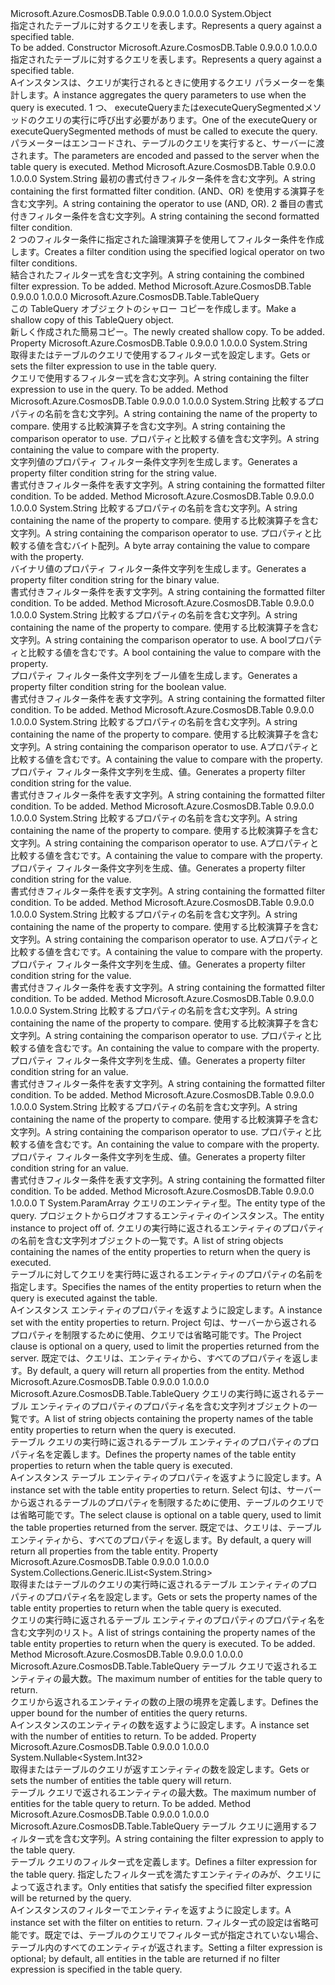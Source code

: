 <Type Name="TableQuery" FullName="Microsoft.Azure.CosmosDB.Table.TableQuery">
  <TypeSignature Language="C#" Value="public class TableQuery" />
  <TypeSignature Language="ILAsm" Value=".class public auto ansi beforefieldinit TableQuery extends System.Object" />
  <TypeSignature Language="DocId" Value="T:Microsoft.Azure.CosmosDB.Table.TableQuery" />
  <TypeSignature Language="VB.NET" Value="Public Class TableQuery" />
  <TypeSignature Language="F#" Value="type TableQuery = class" />
  <AssemblyInfo>
    <AssemblyName>Microsoft.Azure.CosmosDB.Table</AssemblyName>
    <AssemblyVersion>0.9.0.0</AssemblyVersion>
    <AssemblyVersion>1.0.0.0</AssemblyVersion>
  </AssemblyInfo>
  <Base>
    <BaseTypeName>System.Object</BaseTypeName>
  </Base>
  <Interfaces />
  <Docs>
    <summary>
            <span data-ttu-id="1a73e-101">指定されたテーブルに対するクエリを表します。</span><span class="sxs-lookup"><span data-stu-id="1a73e-101">Represents a query against a specified table.</span></span>
            </summary>
    <remarks>To be added.</remarks>
  </Docs>
  <Members>
    <Member MemberName=".ctor">
      <MemberSignature Language="C#" Value="public TableQuery ();" />
      <MemberSignature Language="ILAsm" Value=".method public hidebysig specialname rtspecialname instance void .ctor() cil managed" />
      <MemberSignature Language="DocId" Value="M:Microsoft.Azure.CosmosDB.Table.TableQuery.#ctor" />
      <MemberSignature Language="VB.NET" Value="Public Sub New ()" />
      <MemberType>Constructor</MemberType>
      <AssemblyInfo>
        <AssemblyName>Microsoft.Azure.CosmosDB.Table</AssemblyName>
        <AssemblyVersion>0.9.0.0</AssemblyVersion>
        <AssemblyVersion>1.0.0.0</AssemblyVersion>
      </AssemblyInfo>
      <Parameters />
      <Docs>
        <summary>
            <span data-ttu-id="1a73e-102">指定されたテーブルに対するクエリを表します。</span><span class="sxs-lookup"><span data-stu-id="1a73e-102">Represents a query against a specified table.</span></span>
            </summary>
        <remarks><span data-ttu-id="1a73e-103">A<see cref="T:Microsoft.Azure.CosmosDB.Table.TableQuery" />インスタンスは、クエリが実行されるときに使用するクエリ パラメーターを集計します。</span><span class="sxs-lookup"><span data-stu-id="1a73e-103">A <see cref="T:Microsoft.Azure.CosmosDB.Table.TableQuery" /> instance aggregates the query parameters to use when the query is executed.</span></span> <span data-ttu-id="1a73e-104">1 つ、 <c>executeQuery</c>または<c>executeQuerySegmented</c>メソッドの<see cref="T:Microsoft.Azure.CosmosDB.Table.CloudTableClient" />クエリの実行に呼び出す必要があります。</span><span class="sxs-lookup"><span data-stu-id="1a73e-104">One of the <c>executeQuery</c> or <c>executeQuerySegmented</c> methods of <see cref="T:Microsoft.Azure.CosmosDB.Table.CloudTableClient" /> must be called to execute the query.</span></span> <span data-ttu-id="1a73e-105">パラメーターはエンコードされ、テーブルのクエリを実行すると、サーバーに渡されます。</span><span class="sxs-lookup"><span data-stu-id="1a73e-105">The parameters are encoded and passed to the server when the table query is executed.</span></span></remarks>
      </Docs>
    </Member>
    <Member MemberName="CombineFilters">
      <MemberSignature Language="C#" Value="public static string CombineFilters (string filterA, string operatorString, string filterB);" />
      <MemberSignature Language="ILAsm" Value=".method public static hidebysig string CombineFilters(string filterA, string operatorString, string filterB) cil managed" />
      <MemberSignature Language="DocId" Value="M:Microsoft.Azure.CosmosDB.Table.TableQuery.CombineFilters(System.String,System.String,System.String)" />
      <MemberSignature Language="VB.NET" Value="Public Shared Function CombineFilters (filterA As String, operatorString As String, filterB As String) As String" />
      <MemberSignature Language="F#" Value="static member CombineFilters : string * string * string -&gt; string" Usage="Microsoft.Azure.CosmosDB.Table.TableQuery.CombineFilters (filterA, operatorString, filterB)" />
      <MemberType>Method</MemberType>
      <AssemblyInfo>
        <AssemblyName>Microsoft.Azure.CosmosDB.Table</AssemblyName>
        <AssemblyVersion>0.9.0.0</AssemblyVersion>
        <AssemblyVersion>1.0.0.0</AssemblyVersion>
      </AssemblyInfo>
      <ReturnValue>
        <ReturnType>System.String</ReturnType>
      </ReturnValue>
      <Parameters>
        <Parameter Name="filterA" Type="System.String" />
        <Parameter Name="operatorString" Type="System.String" />
        <Parameter Name="filterB" Type="System.String" />
      </Parameters>
      <Docs>
        <param name="filterA"><span data-ttu-id="1a73e-106">最初の書式付きフィルター条件を含む文字列。</span><span class="sxs-lookup"><span data-stu-id="1a73e-106">A string containing the first formatted filter condition.</span></span></param>
        <param name="operatorString"><span data-ttu-id="1a73e-107">(AND、OR) を使用する演算子を含む文字列。</span><span class="sxs-lookup"><span data-stu-id="1a73e-107">A string containing the operator to use (AND, OR).</span></span></param>
        <param name="filterB"><span data-ttu-id="1a73e-108">2 番目の書式付きフィルター条件を含む文字列。</span><span class="sxs-lookup"><span data-stu-id="1a73e-108">A string containing the second formatted filter condition.</span></span></param>
        <summary>
            <span data-ttu-id="1a73e-109">2 つのフィルター条件に指定された論理演算子を使用してフィルター条件を作成します。</span><span class="sxs-lookup"><span data-stu-id="1a73e-109">Creates a filter condition using the specified logical operator on two filter conditions.</span></span>
            </summary>
        <returns><span data-ttu-id="1a73e-110">結合されたフィルター式を含む文字列。</span><span class="sxs-lookup"><span data-stu-id="1a73e-110">A string containing the combined filter expression.</span></span></returns>
        <remarks>To be added.</remarks>
      </Docs>
    </Member>
    <Member MemberName="Copy">
      <MemberSignature Language="C#" Value="public Microsoft.Azure.CosmosDB.Table.TableQuery Copy ();" />
      <MemberSignature Language="ILAsm" Value=".method public hidebysig instance class Microsoft.Azure.CosmosDB.Table.TableQuery Copy() cil managed" />
      <MemberSignature Language="DocId" Value="M:Microsoft.Azure.CosmosDB.Table.TableQuery.Copy" />
      <MemberSignature Language="VB.NET" Value="Public Function Copy () As TableQuery" />
      <MemberSignature Language="F#" Value="member this.Copy : unit -&gt; Microsoft.Azure.CosmosDB.Table.TableQuery" Usage="tableQuery.Copy " />
      <MemberType>Method</MemberType>
      <AssemblyInfo>
        <AssemblyName>Microsoft.Azure.CosmosDB.Table</AssemblyName>
        <AssemblyVersion>0.9.0.0</AssemblyVersion>
        <AssemblyVersion>1.0.0.0</AssemblyVersion>
      </AssemblyInfo>
      <ReturnValue>
        <ReturnType>Microsoft.Azure.CosmosDB.Table.TableQuery</ReturnType>
      </ReturnValue>
      <Parameters />
      <Docs>
        <summary>
            <span data-ttu-id="1a73e-111">この TableQuery オブジェクトのシャロー コピーを作成します。</span><span class="sxs-lookup"><span data-stu-id="1a73e-111">Make a shallow copy of this TableQuery object.</span></span>
            </summary>
        <returns><span data-ttu-id="1a73e-112">新しく作成された簡易コピー。</span><span class="sxs-lookup"><span data-stu-id="1a73e-112">The newly created shallow copy.</span></span></returns>
        <remarks>To be added.</remarks>
      </Docs>
    </Member>
    <Member MemberName="FilterString">
      <MemberSignature Language="C#" Value="public string FilterString { get; set; }" />
      <MemberSignature Language="ILAsm" Value=".property instance string FilterString" />
      <MemberSignature Language="DocId" Value="P:Microsoft.Azure.CosmosDB.Table.TableQuery.FilterString" />
      <MemberSignature Language="VB.NET" Value="Public Property FilterString As String" />
      <MemberSignature Language="F#" Value="member this.FilterString : string with get, set" Usage="Microsoft.Azure.CosmosDB.Table.TableQuery.FilterString" />
      <MemberType>Property</MemberType>
      <AssemblyInfo>
        <AssemblyName>Microsoft.Azure.CosmosDB.Table</AssemblyName>
        <AssemblyVersion>0.9.0.0</AssemblyVersion>
        <AssemblyVersion>1.0.0.0</AssemblyVersion>
      </AssemblyInfo>
      <ReturnValue>
        <ReturnType>System.String</ReturnType>
      </ReturnValue>
      <Docs>
        <summary>
            <span data-ttu-id="1a73e-113">取得またはテーブルのクエリで使用するフィルター式を設定します。</span><span class="sxs-lookup"><span data-stu-id="1a73e-113">Gets or sets the filter expression to use in the table query.</span></span>
            </summary>
        <value><span data-ttu-id="1a73e-114">クエリで使用するフィルター式を含む文字列。</span><span class="sxs-lookup"><span data-stu-id="1a73e-114">A string containing the filter expression to use in the query.</span></span></value>
        <remarks>To be added.</remarks>
      </Docs>
    </Member>
    <Member MemberName="GenerateFilterCondition">
      <MemberSignature Language="C#" Value="public static string GenerateFilterCondition (string propertyName, string operation, string givenValue);" />
      <MemberSignature Language="ILAsm" Value=".method public static hidebysig string GenerateFilterCondition(string propertyName, string operation, string givenValue) cil managed" />
      <MemberSignature Language="DocId" Value="M:Microsoft.Azure.CosmosDB.Table.TableQuery.GenerateFilterCondition(System.String,System.String,System.String)" />
      <MemberSignature Language="VB.NET" Value="Public Shared Function GenerateFilterCondition (propertyName As String, operation As String, givenValue As String) As String" />
      <MemberSignature Language="F#" Value="static member GenerateFilterCondition : string * string * string -&gt; string" Usage="Microsoft.Azure.CosmosDB.Table.TableQuery.GenerateFilterCondition (propertyName, operation, givenValue)" />
      <MemberType>Method</MemberType>
      <AssemblyInfo>
        <AssemblyName>Microsoft.Azure.CosmosDB.Table</AssemblyName>
        <AssemblyVersion>0.9.0.0</AssemblyVersion>
        <AssemblyVersion>1.0.0.0</AssemblyVersion>
      </AssemblyInfo>
      <ReturnValue>
        <ReturnType>System.String</ReturnType>
      </ReturnValue>
      <Parameters>
        <Parameter Name="propertyName" Type="System.String" />
        <Parameter Name="operation" Type="System.String" />
        <Parameter Name="givenValue" Type="System.String" />
      </Parameters>
      <Docs>
        <param name="propertyName"><span data-ttu-id="1a73e-115">比較するプロパティの名前を含む文字列。</span><span class="sxs-lookup"><span data-stu-id="1a73e-115">A string containing the name of the property to compare.</span></span></param>
        <param name="operation"><span data-ttu-id="1a73e-116">使用する比較演算子を含む文字列。</span><span class="sxs-lookup"><span data-stu-id="1a73e-116">A string containing the comparison operator to use.</span></span></param>
        <param name="givenValue"><span data-ttu-id="1a73e-117">プロパティと比較する値を含む文字列。</span><span class="sxs-lookup"><span data-stu-id="1a73e-117">A string containing the value to compare with the property.</span></span></param>
        <summary>
            <span data-ttu-id="1a73e-118">文字列値のプロパティ フィルター条件文字列を生成します。</span><span class="sxs-lookup"><span data-stu-id="1a73e-118">Generates a property filter condition string for the string value.</span></span>
            </summary>
        <returns><span data-ttu-id="1a73e-119">書式付きフィルター条件を表す文字列。</span><span class="sxs-lookup"><span data-stu-id="1a73e-119">A string containing the formatted filter condition.</span></span></returns>
        <remarks>To be added.</remarks>
      </Docs>
    </Member>
    <Member MemberName="GenerateFilterConditionForBinary">
      <MemberSignature Language="C#" Value="public static string GenerateFilterConditionForBinary (string propertyName, string operation, byte[] givenValue);" />
      <MemberSignature Language="ILAsm" Value=".method public static hidebysig string GenerateFilterConditionForBinary(string propertyName, string operation, unsigned int8[] givenValue) cil managed" />
      <MemberSignature Language="DocId" Value="M:Microsoft.Azure.CosmosDB.Table.TableQuery.GenerateFilterConditionForBinary(System.String,System.String,System.Byte[])" />
      <MemberSignature Language="VB.NET" Value="Public Shared Function GenerateFilterConditionForBinary (propertyName As String, operation As String, givenValue As Byte()) As String" />
      <MemberSignature Language="F#" Value="static member GenerateFilterConditionForBinary : string * string * byte[] -&gt; string" Usage="Microsoft.Azure.CosmosDB.Table.TableQuery.GenerateFilterConditionForBinary (propertyName, operation, givenValue)" />
      <MemberType>Method</MemberType>
      <AssemblyInfo>
        <AssemblyName>Microsoft.Azure.CosmosDB.Table</AssemblyName>
        <AssemblyVersion>0.9.0.0</AssemblyVersion>
        <AssemblyVersion>1.0.0.0</AssemblyVersion>
      </AssemblyInfo>
      <ReturnValue>
        <ReturnType>System.String</ReturnType>
      </ReturnValue>
      <Parameters>
        <Parameter Name="propertyName" Type="System.String" />
        <Parameter Name="operation" Type="System.String" />
        <Parameter Name="givenValue" Type="System.Byte[]" />
      </Parameters>
      <Docs>
        <param name="propertyName"><span data-ttu-id="1a73e-120">比較するプロパティの名前を含む文字列。</span><span class="sxs-lookup"><span data-stu-id="1a73e-120">A string containing the name of the property to compare.</span></span></param>
        <param name="operation"><span data-ttu-id="1a73e-121">使用する比較演算子を含む文字列。</span><span class="sxs-lookup"><span data-stu-id="1a73e-121">A string containing the comparison operator to use.</span></span></param>
        <param name="givenValue"><span data-ttu-id="1a73e-122">プロパティと比較する値を含むバイト配列。</span><span class="sxs-lookup"><span data-stu-id="1a73e-122">A byte array containing the value to compare with the property.</span></span></param>
        <summary>
            <span data-ttu-id="1a73e-123">バイナリ値のプロパティ フィルター条件文字列を生成します。</span><span class="sxs-lookup"><span data-stu-id="1a73e-123">Generates a property filter condition string for the binary value.</span></span>
            </summary>
        <returns><span data-ttu-id="1a73e-124">書式付きフィルター条件を表す文字列。</span><span class="sxs-lookup"><span data-stu-id="1a73e-124">A string containing the formatted filter condition.</span></span></returns>
        <remarks>To be added.</remarks>
      </Docs>
    </Member>
    <Member MemberName="GenerateFilterConditionForBool">
      <MemberSignature Language="C#" Value="public static string GenerateFilterConditionForBool (string propertyName, string operation, bool givenValue);" />
      <MemberSignature Language="ILAsm" Value=".method public static hidebysig string GenerateFilterConditionForBool(string propertyName, string operation, bool givenValue) cil managed" />
      <MemberSignature Language="DocId" Value="M:Microsoft.Azure.CosmosDB.Table.TableQuery.GenerateFilterConditionForBool(System.String,System.String,System.Boolean)" />
      <MemberSignature Language="VB.NET" Value="Public Shared Function GenerateFilterConditionForBool (propertyName As String, operation As String, givenValue As Boolean) As String" />
      <MemberSignature Language="F#" Value="static member GenerateFilterConditionForBool : string * string * bool -&gt; string" Usage="Microsoft.Azure.CosmosDB.Table.TableQuery.GenerateFilterConditionForBool (propertyName, operation, givenValue)" />
      <MemberType>Method</MemberType>
      <AssemblyInfo>
        <AssemblyName>Microsoft.Azure.CosmosDB.Table</AssemblyName>
        <AssemblyVersion>0.9.0.0</AssemblyVersion>
        <AssemblyVersion>1.0.0.0</AssemblyVersion>
      </AssemblyInfo>
      <ReturnValue>
        <ReturnType>System.String</ReturnType>
      </ReturnValue>
      <Parameters>
        <Parameter Name="propertyName" Type="System.String" />
        <Parameter Name="operation" Type="System.String" />
        <Parameter Name="givenValue" Type="System.Boolean" />
      </Parameters>
      <Docs>
        <param name="propertyName"><span data-ttu-id="1a73e-125">比較するプロパティの名前を含む文字列。</span><span class="sxs-lookup"><span data-stu-id="1a73e-125">A string containing the name of the property to compare.</span></span></param>
        <param name="operation"><span data-ttu-id="1a73e-126">使用する比較演算子を含む文字列。</span><span class="sxs-lookup"><span data-stu-id="1a73e-126">A string containing the comparison operator to use.</span></span></param>
        <param name="givenValue"><span data-ttu-id="1a73e-127">A <c>bool</c>プロパティと比較する値を含むです。</span><span class="sxs-lookup"><span data-stu-id="1a73e-127">A <c>bool</c> containing the value to compare with the property.</span></span></param>
        <summary>
            <span data-ttu-id="1a73e-128">プロパティ フィルター条件文字列をブール値を生成します。</span><span class="sxs-lookup"><span data-stu-id="1a73e-128">Generates a property filter condition string for the boolean value.</span></span>
            </summary>
        <returns><span data-ttu-id="1a73e-129">書式付きフィルター条件を表す文字列。</span><span class="sxs-lookup"><span data-stu-id="1a73e-129">A string containing the formatted filter condition.</span></span></returns>
        <remarks>To be added.</remarks>
      </Docs>
    </Member>
    <Member MemberName="GenerateFilterConditionForDate">
      <MemberSignature Language="C#" Value="public static string GenerateFilterConditionForDate (string propertyName, string operation, DateTimeOffset givenValue);" />
      <MemberSignature Language="ILAsm" Value=".method public static hidebysig string GenerateFilterConditionForDate(string propertyName, string operation, valuetype System.DateTimeOffset givenValue) cil managed" />
      <MemberSignature Language="DocId" Value="M:Microsoft.Azure.CosmosDB.Table.TableQuery.GenerateFilterConditionForDate(System.String,System.String,System.DateTimeOffset)" />
      <MemberSignature Language="VB.NET" Value="Public Shared Function GenerateFilterConditionForDate (propertyName As String, operation As String, givenValue As DateTimeOffset) As String" />
      <MemberSignature Language="F#" Value="static member GenerateFilterConditionForDate : string * string * DateTimeOffset -&gt; string" Usage="Microsoft.Azure.CosmosDB.Table.TableQuery.GenerateFilterConditionForDate (propertyName, operation, givenValue)" />
      <MemberType>Method</MemberType>
      <AssemblyInfo>
        <AssemblyName>Microsoft.Azure.CosmosDB.Table</AssemblyName>
        <AssemblyVersion>0.9.0.0</AssemblyVersion>
        <AssemblyVersion>1.0.0.0</AssemblyVersion>
      </AssemblyInfo>
      <ReturnValue>
        <ReturnType>System.String</ReturnType>
      </ReturnValue>
      <Parameters>
        <Parameter Name="propertyName" Type="System.String" />
        <Parameter Name="operation" Type="System.String" />
        <Parameter Name="givenValue" Type="System.DateTimeOffset" />
      </Parameters>
      <Docs>
        <param name="propertyName"><span data-ttu-id="1a73e-130">比較するプロパティの名前を含む文字列。</span><span class="sxs-lookup"><span data-stu-id="1a73e-130">A string containing the name of the property to compare.</span></span></param>
        <param name="operation"><span data-ttu-id="1a73e-131">使用する比較演算子を含む文字列。</span><span class="sxs-lookup"><span data-stu-id="1a73e-131">A string containing the comparison operator to use.</span></span></param>
        <param name="givenValue"><span data-ttu-id="1a73e-132">A<see cref="T:System.DateTimeOffset" />プロパティと比較する値を含むです。</span><span class="sxs-lookup"><span data-stu-id="1a73e-132">A <see cref="T:System.DateTimeOffset" /> containing the value to compare with the property.</span></span></param>
        <summary>
            <span data-ttu-id="1a73e-133">プロパティ フィルター条件文字列を生成、<see cref="T:System.DateTimeOffset" />値。</span><span class="sxs-lookup"><span data-stu-id="1a73e-133">Generates a property filter condition string for the <see cref="T:System.DateTimeOffset" /> value.</span></span>
            </summary>
        <returns><span data-ttu-id="1a73e-134">書式付きフィルター条件を表す文字列。</span><span class="sxs-lookup"><span data-stu-id="1a73e-134">A string containing the formatted filter condition.</span></span></returns>
        <remarks>To be added.</remarks>
      </Docs>
    </Member>
    <Member MemberName="GenerateFilterConditionForDouble">
      <MemberSignature Language="C#" Value="public static string GenerateFilterConditionForDouble (string propertyName, string operation, double givenValue);" />
      <MemberSignature Language="ILAsm" Value=".method public static hidebysig string GenerateFilterConditionForDouble(string propertyName, string operation, float64 givenValue) cil managed" />
      <MemberSignature Language="DocId" Value="M:Microsoft.Azure.CosmosDB.Table.TableQuery.GenerateFilterConditionForDouble(System.String,System.String,System.Double)" />
      <MemberSignature Language="VB.NET" Value="Public Shared Function GenerateFilterConditionForDouble (propertyName As String, operation As String, givenValue As Double) As String" />
      <MemberSignature Language="F#" Value="static member GenerateFilterConditionForDouble : string * string * double -&gt; string" Usage="Microsoft.Azure.CosmosDB.Table.TableQuery.GenerateFilterConditionForDouble (propertyName, operation, givenValue)" />
      <MemberType>Method</MemberType>
      <AssemblyInfo>
        <AssemblyName>Microsoft.Azure.CosmosDB.Table</AssemblyName>
        <AssemblyVersion>0.9.0.0</AssemblyVersion>
        <AssemblyVersion>1.0.0.0</AssemblyVersion>
      </AssemblyInfo>
      <ReturnValue>
        <ReturnType>System.String</ReturnType>
      </ReturnValue>
      <Parameters>
        <Parameter Name="propertyName" Type="System.String" />
        <Parameter Name="operation" Type="System.String" />
        <Parameter Name="givenValue" Type="System.Double" />
      </Parameters>
      <Docs>
        <param name="propertyName"><span data-ttu-id="1a73e-135">比較するプロパティの名前を含む文字列。</span><span class="sxs-lookup"><span data-stu-id="1a73e-135">A string containing the name of the property to compare.</span></span></param>
        <param name="operation"><span data-ttu-id="1a73e-136">使用する比較演算子を含む文字列。</span><span class="sxs-lookup"><span data-stu-id="1a73e-136">A string containing the comparison operator to use.</span></span></param>
        <param name="givenValue"><span data-ttu-id="1a73e-137">A<see cref="T:System.Double" />プロパティと比較する値を含むです。</span><span class="sxs-lookup"><span data-stu-id="1a73e-137">A <see cref="T:System.Double" /> containing the value to compare with the property.</span></span></param>
        <summary>
            <span data-ttu-id="1a73e-138">プロパティ フィルター条件文字列を生成、<see cref="T:System.Double" />値。</span><span class="sxs-lookup"><span data-stu-id="1a73e-138">Generates a property filter condition string for the <see cref="T:System.Double" /> value.</span></span>
            </summary>
        <returns><span data-ttu-id="1a73e-139">書式付きフィルター条件を表す文字列。</span><span class="sxs-lookup"><span data-stu-id="1a73e-139">A string containing the formatted filter condition.</span></span></returns>
        <remarks>To be added.</remarks>
      </Docs>
    </Member>
    <Member MemberName="GenerateFilterConditionForGuid">
      <MemberSignature Language="C#" Value="public static string GenerateFilterConditionForGuid (string propertyName, string operation, Guid givenValue);" />
      <MemberSignature Language="ILAsm" Value=".method public static hidebysig string GenerateFilterConditionForGuid(string propertyName, string operation, valuetype System.Guid givenValue) cil managed" />
      <MemberSignature Language="DocId" Value="M:Microsoft.Azure.CosmosDB.Table.TableQuery.GenerateFilterConditionForGuid(System.String,System.String,System.Guid)" />
      <MemberSignature Language="VB.NET" Value="Public Shared Function GenerateFilterConditionForGuid (propertyName As String, operation As String, givenValue As Guid) As String" />
      <MemberSignature Language="F#" Value="static member GenerateFilterConditionForGuid : string * string * Guid -&gt; string" Usage="Microsoft.Azure.CosmosDB.Table.TableQuery.GenerateFilterConditionForGuid (propertyName, operation, givenValue)" />
      <MemberType>Method</MemberType>
      <AssemblyInfo>
        <AssemblyName>Microsoft.Azure.CosmosDB.Table</AssemblyName>
        <AssemblyVersion>0.9.0.0</AssemblyVersion>
        <AssemblyVersion>1.0.0.0</AssemblyVersion>
      </AssemblyInfo>
      <ReturnValue>
        <ReturnType>System.String</ReturnType>
      </ReturnValue>
      <Parameters>
        <Parameter Name="propertyName" Type="System.String" />
        <Parameter Name="operation" Type="System.String" />
        <Parameter Name="givenValue" Type="System.Guid" />
      </Parameters>
      <Docs>
        <param name="propertyName"><span data-ttu-id="1a73e-140">比較するプロパティの名前を含む文字列。</span><span class="sxs-lookup"><span data-stu-id="1a73e-140">A string containing the name of the property to compare.</span></span></param>
        <param name="operation"><span data-ttu-id="1a73e-141">使用する比較演算子を含む文字列。</span><span class="sxs-lookup"><span data-stu-id="1a73e-141">A string containing the comparison operator to use.</span></span></param>
        <param name="givenValue"><span data-ttu-id="1a73e-142">A<see cref="T:System.Guid" />プロパティと比較する値を含むです。</span><span class="sxs-lookup"><span data-stu-id="1a73e-142">A <see cref="T:System.Guid" /> containing the value to compare with the property.</span></span></param>
        <summary>
            <span data-ttu-id="1a73e-143">プロパティ フィルター条件文字列を生成、<see cref="T:System.Guid" />値。</span><span class="sxs-lookup"><span data-stu-id="1a73e-143">Generates a property filter condition string for the <see cref="T:System.Guid" /> value.</span></span>
            </summary>
        <returns><span data-ttu-id="1a73e-144">書式付きフィルター条件を表す文字列。</span><span class="sxs-lookup"><span data-stu-id="1a73e-144">A string containing the formatted filter condition.</span></span></returns>
        <remarks>To be added.</remarks>
      </Docs>
    </Member>
    <Member MemberName="GenerateFilterConditionForInt">
      <MemberSignature Language="C#" Value="public static string GenerateFilterConditionForInt (string propertyName, string operation, int givenValue);" />
      <MemberSignature Language="ILAsm" Value=".method public static hidebysig string GenerateFilterConditionForInt(string propertyName, string operation, int32 givenValue) cil managed" />
      <MemberSignature Language="DocId" Value="M:Microsoft.Azure.CosmosDB.Table.TableQuery.GenerateFilterConditionForInt(System.String,System.String,System.Int32)" />
      <MemberSignature Language="VB.NET" Value="Public Shared Function GenerateFilterConditionForInt (propertyName As String, operation As String, givenValue As Integer) As String" />
      <MemberSignature Language="F#" Value="static member GenerateFilterConditionForInt : string * string * int -&gt; string" Usage="Microsoft.Azure.CosmosDB.Table.TableQuery.GenerateFilterConditionForInt (propertyName, operation, givenValue)" />
      <MemberType>Method</MemberType>
      <AssemblyInfo>
        <AssemblyName>Microsoft.Azure.CosmosDB.Table</AssemblyName>
        <AssemblyVersion>0.9.0.0</AssemblyVersion>
        <AssemblyVersion>1.0.0.0</AssemblyVersion>
      </AssemblyInfo>
      <ReturnValue>
        <ReturnType>System.String</ReturnType>
      </ReturnValue>
      <Parameters>
        <Parameter Name="propertyName" Type="System.String" />
        <Parameter Name="operation" Type="System.String" />
        <Parameter Name="givenValue" Type="System.Int32" />
      </Parameters>
      <Docs>
        <param name="propertyName"><span data-ttu-id="1a73e-145">比較するプロパティの名前を含む文字列。</span><span class="sxs-lookup"><span data-stu-id="1a73e-145">A string containing the name of the property to compare.</span></span></param>
        <param name="operation"><span data-ttu-id="1a73e-146">使用する比較演算子を含む文字列。</span><span class="sxs-lookup"><span data-stu-id="1a73e-146">A string containing the comparison operator to use.</span></span></param>
        <param name="givenValue"><span data-ttu-id="1a73e-147"><see cref="T:System.Int32" />プロパティと比較する値を含むです。</span><span class="sxs-lookup"><span data-stu-id="1a73e-147">An <see cref="T:System.Int32" /> containing the value to compare with the property.</span></span></param>
        <summary>
            <span data-ttu-id="1a73e-148">プロパティ フィルター条件文字列を生成、<see cref="T:System.Int32" />値。</span><span class="sxs-lookup"><span data-stu-id="1a73e-148">Generates a property filter condition string for an <see cref="T:System.Int32" /> value.</span></span>
            </summary>
        <returns><span data-ttu-id="1a73e-149">書式付きフィルター条件を表す文字列。</span><span class="sxs-lookup"><span data-stu-id="1a73e-149">A string containing the formatted filter condition.</span></span></returns>
        <remarks>To be added.</remarks>
      </Docs>
    </Member>
    <Member MemberName="GenerateFilterConditionForLong">
      <MemberSignature Language="C#" Value="public static string GenerateFilterConditionForLong (string propertyName, string operation, long givenValue);" />
      <MemberSignature Language="ILAsm" Value=".method public static hidebysig string GenerateFilterConditionForLong(string propertyName, string operation, int64 givenValue) cil managed" />
      <MemberSignature Language="DocId" Value="M:Microsoft.Azure.CosmosDB.Table.TableQuery.GenerateFilterConditionForLong(System.String,System.String,System.Int64)" />
      <MemberSignature Language="VB.NET" Value="Public Shared Function GenerateFilterConditionForLong (propertyName As String, operation As String, givenValue As Long) As String" />
      <MemberSignature Language="F#" Value="static member GenerateFilterConditionForLong : string * string * int64 -&gt; string" Usage="Microsoft.Azure.CosmosDB.Table.TableQuery.GenerateFilterConditionForLong (propertyName, operation, givenValue)" />
      <MemberType>Method</MemberType>
      <AssemblyInfo>
        <AssemblyName>Microsoft.Azure.CosmosDB.Table</AssemblyName>
        <AssemblyVersion>0.9.0.0</AssemblyVersion>
        <AssemblyVersion>1.0.0.0</AssemblyVersion>
      </AssemblyInfo>
      <ReturnValue>
        <ReturnType>System.String</ReturnType>
      </ReturnValue>
      <Parameters>
        <Parameter Name="propertyName" Type="System.String" />
        <Parameter Name="operation" Type="System.String" />
        <Parameter Name="givenValue" Type="System.Int64" />
      </Parameters>
      <Docs>
        <param name="propertyName"><span data-ttu-id="1a73e-150">比較するプロパティの名前を含む文字列。</span><span class="sxs-lookup"><span data-stu-id="1a73e-150">A string containing the name of the property to compare.</span></span></param>
        <param name="operation"><span data-ttu-id="1a73e-151">使用する比較演算子を含む文字列。</span><span class="sxs-lookup"><span data-stu-id="1a73e-151">A string containing the comparison operator to use.</span></span></param>
        <param name="givenValue"><span data-ttu-id="1a73e-152"><see cref="T:System.Int64" />プロパティと比較する値を含むです。</span><span class="sxs-lookup"><span data-stu-id="1a73e-152">An <see cref="T:System.Int64" /> containing the value to compare with the property.</span></span></param>
        <summary>
            <span data-ttu-id="1a73e-153">プロパティ フィルター条件文字列を生成、<see cref="T:System.Int64" />値。</span><span class="sxs-lookup"><span data-stu-id="1a73e-153">Generates a property filter condition string for an <see cref="T:System.Int64" /> value.</span></span>
            </summary>
        <returns><span data-ttu-id="1a73e-154">書式付きフィルター条件を表す文字列。</span><span class="sxs-lookup"><span data-stu-id="1a73e-154">A string containing the formatted filter condition.</span></span></returns>
        <remarks>To be added.</remarks>
      </Docs>
    </Member>
    <Member MemberName="Project&lt;T&gt;">
      <MemberSignature Language="C#" Value="public static T Project&lt;T&gt; (T entity, params string[] columns);" />
      <MemberSignature Language="ILAsm" Value=".method public static hidebysig !!T Project&lt;T&gt;(!!T entity, string[] columns) cil managed" />
      <MemberSignature Language="DocId" Value="M:Microsoft.Azure.CosmosDB.Table.TableQuery.Project``1(``0,System.String[])" />
      <MemberSignature Language="VB.NET" Value="Public Shared Function Project(Of T) (entity As T, ParamArray columns As String()) As T" />
      <MemberSignature Language="F#" Value="static member Project : 'T * string[] -&gt; 'T" Usage="Microsoft.Azure.CosmosDB.Table.TableQuery.Project (entity, columns)" />
      <MemberType>Method</MemberType>
      <AssemblyInfo>
        <AssemblyName>Microsoft.Azure.CosmosDB.Table</AssemblyName>
        <AssemblyVersion>0.9.0.0</AssemblyVersion>
        <AssemblyVersion>1.0.0.0</AssemblyVersion>
      </AssemblyInfo>
      <ReturnValue>
        <ReturnType>T</ReturnType>
      </ReturnValue>
      <TypeParameters>
        <TypeParameter Name="T" />
      </TypeParameters>
      <Parameters>
        <Parameter Name="entity" Type="T" />
        <Parameter Name="columns" Type="System.String[]">
          <Attributes>
            <Attribute>
              <AttributeName>System.ParamArray</AttributeName>
            </Attribute>
          </Attributes>
        </Parameter>
      </Parameters>
      <Docs>
        <typeparam name="T"><span data-ttu-id="1a73e-155">クエリのエンティティ型。</span><span class="sxs-lookup"><span data-stu-id="1a73e-155">The entity type of the query.</span></span></typeparam>
        <param name="entity"><span data-ttu-id="1a73e-156">プロジェクトからログオフするエンティティのインスタンス。</span><span class="sxs-lookup"><span data-stu-id="1a73e-156">The entity instance to project off of.</span></span></param>
        <param name="columns"><span data-ttu-id="1a73e-157">クエリの実行時に返されるエンティティのプロパティの名前を含む文字列オブジェクトの一覧です。</span><span class="sxs-lookup"><span data-stu-id="1a73e-157">A list of string objects containing the names of the entity properties to return when the query is executed.</span></span></param>
        <summary>
            <span data-ttu-id="1a73e-158">テーブルに対してクエリを実行時に返されるエンティティのプロパティの名前を指定します。</span><span class="sxs-lookup"><span data-stu-id="1a73e-158">Specifies the names of the entity properties to return when the query is executed against the table.</span></span> 
            </summary>
        <returns><span data-ttu-id="1a73e-159">A<see cref="T:Microsoft.Azure.CosmosDB.Table.TableQuery" />インスタンス エンティティのプロパティを返すように設定します。</span><span class="sxs-lookup"><span data-stu-id="1a73e-159">A <see cref="T:Microsoft.Azure.CosmosDB.Table.TableQuery" /> instance set with the entity properties to return.</span></span></returns>
        <remarks><span data-ttu-id="1a73e-160">Project 句は、サーバーから返されるプロパティを制限するために使用、クエリでは省略可能です。</span><span class="sxs-lookup"><span data-stu-id="1a73e-160">The Project clause is optional on a query, used to limit the properties returned from the server.</span></span> <span data-ttu-id="1a73e-161">既定では、クエリは、エンティティから、すべてのプロパティを返します。</span><span class="sxs-lookup"><span data-stu-id="1a73e-161">By default, a query will return all properties from the entity.</span></span></remarks>
      </Docs>
    </Member>
    <Member MemberName="Select">
      <MemberSignature Language="C#" Value="public Microsoft.Azure.CosmosDB.Table.TableQuery Select (System.Collections.Generic.IList&lt;string&gt; columns);" />
      <MemberSignature Language="ILAsm" Value=".method public hidebysig instance class Microsoft.Azure.CosmosDB.Table.TableQuery Select(class System.Collections.Generic.IList`1&lt;string&gt; columns) cil managed" />
      <MemberSignature Language="DocId" Value="M:Microsoft.Azure.CosmosDB.Table.TableQuery.Select(System.Collections.Generic.IList{System.String})" />
      <MemberSignature Language="VB.NET" Value="Public Function Select (columns As IList(Of String)) As TableQuery" />
      <MemberSignature Language="F#" Value="member this.Select : System.Collections.Generic.IList&lt;string&gt; -&gt; Microsoft.Azure.CosmosDB.Table.TableQuery" Usage="tableQuery.Select columns" />
      <MemberType>Method</MemberType>
      <AssemblyInfo>
        <AssemblyName>Microsoft.Azure.CosmosDB.Table</AssemblyName>
        <AssemblyVersion>0.9.0.0</AssemblyVersion>
        <AssemblyVersion>1.0.0.0</AssemblyVersion>
      </AssemblyInfo>
      <ReturnValue>
        <ReturnType>Microsoft.Azure.CosmosDB.Table.TableQuery</ReturnType>
      </ReturnValue>
      <Parameters>
        <Parameter Name="columns" Type="System.Collections.Generic.IList&lt;System.String&gt;" />
      </Parameters>
      <Docs>
        <param name="columns"><span data-ttu-id="1a73e-162">クエリの実行時に返されるテーブル エンティティのプロパティのプロパティ名を含む文字列オブジェクトの一覧です。</span><span class="sxs-lookup"><span data-stu-id="1a73e-162">A list of string objects containing the property names of the table entity properties to return when the query is executed.</span></span></param>
        <summary>
            <span data-ttu-id="1a73e-163">テーブル クエリの実行時に返されるテーブル エンティティのプロパティのプロパティ名を定義します。</span><span class="sxs-lookup"><span data-stu-id="1a73e-163">Defines the property names of the table entity properties to return when the table query is executed.</span></span> 
            </summary>
        <returns><span data-ttu-id="1a73e-164">A<see cref="T:Microsoft.Azure.CosmosDB.Table.TableQuery" />インスタンス テーブル エンティティのプロパティを返すように設定します。</span><span class="sxs-lookup"><span data-stu-id="1a73e-164">A <see cref="T:Microsoft.Azure.CosmosDB.Table.TableQuery" /> instance set with the table entity properties to return.</span></span></returns>
        <remarks><span data-ttu-id="1a73e-165">Select 句は、サーバーから返されるテーブルのプロパティを制限するために使用、テーブルのクエリでは省略可能です。</span><span class="sxs-lookup"><span data-stu-id="1a73e-165">The select clause is optional on a table query, used to limit the table properties returned from the server.</span></span> <span data-ttu-id="1a73e-166">既定では、クエリは、テーブル エンティティから、すべてのプロパティを返します。</span><span class="sxs-lookup"><span data-stu-id="1a73e-166">By default, a query will return all properties from the table entity.</span></span></remarks>
      </Docs>
    </Member>
    <Member MemberName="SelectColumns">
      <MemberSignature Language="C#" Value="public System.Collections.Generic.IList&lt;string&gt; SelectColumns { get; set; }" />
      <MemberSignature Language="ILAsm" Value=".property instance class System.Collections.Generic.IList`1&lt;string&gt; SelectColumns" />
      <MemberSignature Language="DocId" Value="P:Microsoft.Azure.CosmosDB.Table.TableQuery.SelectColumns" />
      <MemberSignature Language="VB.NET" Value="Public Property SelectColumns As IList(Of String)" />
      <MemberSignature Language="F#" Value="member this.SelectColumns : System.Collections.Generic.IList&lt;string&gt; with get, set" Usage="Microsoft.Azure.CosmosDB.Table.TableQuery.SelectColumns" />
      <MemberType>Property</MemberType>
      <AssemblyInfo>
        <AssemblyName>Microsoft.Azure.CosmosDB.Table</AssemblyName>
        <AssemblyVersion>0.9.0.0</AssemblyVersion>
        <AssemblyVersion>1.0.0.0</AssemblyVersion>
      </AssemblyInfo>
      <ReturnValue>
        <ReturnType>System.Collections.Generic.IList&lt;System.String&gt;</ReturnType>
      </ReturnValue>
      <Docs>
        <summary>
            <span data-ttu-id="1a73e-167">取得またはテーブルのクエリの実行時に返されるテーブル エンティティのプロパティのプロパティ名を設定します。</span><span class="sxs-lookup"><span data-stu-id="1a73e-167">Gets or sets the property names of the table entity properties to return when the table query is executed.</span></span>
            </summary>
        <value><span data-ttu-id="1a73e-168">クエリの実行時に返されるテーブル エンティティのプロパティのプロパティ名を含む文字列のリスト。</span><span class="sxs-lookup"><span data-stu-id="1a73e-168">A list of strings containing the property names of the table entity properties to return when the query is executed.</span></span></value>
        <remarks>To be added.</remarks>
      </Docs>
    </Member>
    <Member MemberName="Take">
      <MemberSignature Language="C#" Value="public Microsoft.Azure.CosmosDB.Table.TableQuery Take (Nullable&lt;int&gt; take);" />
      <MemberSignature Language="ILAsm" Value=".method public hidebysig instance class Microsoft.Azure.CosmosDB.Table.TableQuery Take(valuetype System.Nullable`1&lt;int32&gt; take) cil managed" />
      <MemberSignature Language="DocId" Value="M:Microsoft.Azure.CosmosDB.Table.TableQuery.Take(System.Nullable{System.Int32})" />
      <MemberSignature Language="VB.NET" Value="Public Function Take (take As Nullable(Of Integer)) As TableQuery" />
      <MemberSignature Language="F#" Value="member this.Take : Nullable&lt;int&gt; -&gt; Microsoft.Azure.CosmosDB.Table.TableQuery" Usage="tableQuery.Take take" />
      <MemberType>Method</MemberType>
      <AssemblyInfo>
        <AssemblyName>Microsoft.Azure.CosmosDB.Table</AssemblyName>
        <AssemblyVersion>0.9.0.0</AssemblyVersion>
        <AssemblyVersion>1.0.0.0</AssemblyVersion>
      </AssemblyInfo>
      <ReturnValue>
        <ReturnType>Microsoft.Azure.CosmosDB.Table.TableQuery</ReturnType>
      </ReturnValue>
      <Parameters>
        <Parameter Name="take" Type="System.Nullable&lt;System.Int32&gt;" />
      </Parameters>
      <Docs>
        <param name="take"><span data-ttu-id="1a73e-169">テーブル クエリで返されるエンティティの最大数。</span><span class="sxs-lookup"><span data-stu-id="1a73e-169">The maximum number of entities for the table query to return.</span></span></param>
        <summary>
            <span data-ttu-id="1a73e-170">クエリから返されるエンティティの数の上限の境界を定義します。</span><span class="sxs-lookup"><span data-stu-id="1a73e-170">Defines the upper bound for the number of entities the query returns.</span></span>
            </summary>
        <returns><span data-ttu-id="1a73e-171">A<see cref="T:Microsoft.Azure.CosmosDB.Table.TableQuery" />インスタンスのエンティティの数を返すように設定します。</span><span class="sxs-lookup"><span data-stu-id="1a73e-171">A <see cref="T:Microsoft.Azure.CosmosDB.Table.TableQuery" /> instance set with the number of entities to return.</span></span></returns>
        <remarks>To be added.</remarks>
      </Docs>
    </Member>
    <Member MemberName="TakeCount">
      <MemberSignature Language="C#" Value="public Nullable&lt;int&gt; TakeCount { get; set; }" />
      <MemberSignature Language="ILAsm" Value=".property instance valuetype System.Nullable`1&lt;int32&gt; TakeCount" />
      <MemberSignature Language="DocId" Value="P:Microsoft.Azure.CosmosDB.Table.TableQuery.TakeCount" />
      <MemberSignature Language="VB.NET" Value="Public Property TakeCount As Nullable(Of Integer)" />
      <MemberSignature Language="F#" Value="member this.TakeCount : Nullable&lt;int&gt; with get, set" Usage="Microsoft.Azure.CosmosDB.Table.TableQuery.TakeCount" />
      <MemberType>Property</MemberType>
      <AssemblyInfo>
        <AssemblyName>Microsoft.Azure.CosmosDB.Table</AssemblyName>
        <AssemblyVersion>0.9.0.0</AssemblyVersion>
        <AssemblyVersion>1.0.0.0</AssemblyVersion>
      </AssemblyInfo>
      <ReturnValue>
        <ReturnType>System.Nullable&lt;System.Int32&gt;</ReturnType>
      </ReturnValue>
      <Docs>
        <summary>
            <span data-ttu-id="1a73e-172">取得またはテーブルのクエリが返すエンティティの数を設定します。</span><span class="sxs-lookup"><span data-stu-id="1a73e-172">Gets or sets the number of entities the table query will return.</span></span> 
            </summary>
        <value><span data-ttu-id="1a73e-173">テーブル クエリで返されるエンティティの最大数。</span><span class="sxs-lookup"><span data-stu-id="1a73e-173">The maximum number of entities for the table query to return.</span></span></value>
        <remarks>To be added.</remarks>
      </Docs>
    </Member>
    <Member MemberName="Where">
      <MemberSignature Language="C#" Value="public Microsoft.Azure.CosmosDB.Table.TableQuery Where (string filter);" />
      <MemberSignature Language="ILAsm" Value=".method public hidebysig instance class Microsoft.Azure.CosmosDB.Table.TableQuery Where(string filter) cil managed" />
      <MemberSignature Language="DocId" Value="M:Microsoft.Azure.CosmosDB.Table.TableQuery.Where(System.String)" />
      <MemberSignature Language="VB.NET" Value="Public Function Where (filter As String) As TableQuery" />
      <MemberSignature Language="F#" Value="member this.Where : string -&gt; Microsoft.Azure.CosmosDB.Table.TableQuery" Usage="tableQuery.Where filter" />
      <MemberType>Method</MemberType>
      <AssemblyInfo>
        <AssemblyName>Microsoft.Azure.CosmosDB.Table</AssemblyName>
        <AssemblyVersion>0.9.0.0</AssemblyVersion>
        <AssemblyVersion>1.0.0.0</AssemblyVersion>
      </AssemblyInfo>
      <ReturnValue>
        <ReturnType>Microsoft.Azure.CosmosDB.Table.TableQuery</ReturnType>
      </ReturnValue>
      <Parameters>
        <Parameter Name="filter" Type="System.String" />
      </Parameters>
      <Docs>
        <param name="filter"><span data-ttu-id="1a73e-174">テーブル クエリに適用するフィルター式を含む文字列。</span><span class="sxs-lookup"><span data-stu-id="1a73e-174">A string containing the filter expression to apply to the table query.</span></span></param>
        <summary>
            <span data-ttu-id="1a73e-175">テーブル クエリのフィルター式を定義します。</span><span class="sxs-lookup"><span data-stu-id="1a73e-175">Defines a filter expression for the table query.</span></span> <span data-ttu-id="1a73e-176">指定したフィルター式を満たすエンティティのみが、クエリによって返されます。</span><span class="sxs-lookup"><span data-stu-id="1a73e-176">Only entities that satisfy the specified filter expression will be returned by the query.</span></span> 
            </summary>
        <returns><span data-ttu-id="1a73e-177">A<see cref="T:Microsoft.Azure.CosmosDB.Table.TableQuery" />インスタンスのフィルターでエンティティを返すように設定します。</span><span class="sxs-lookup"><span data-stu-id="1a73e-177">A <see cref="T:Microsoft.Azure.CosmosDB.Table.TableQuery" /> instance set with the filter on entities to return.</span></span></returns>
        <remarks><span data-ttu-id="1a73e-178">フィルター式の設定は省略可能です。既定では、テーブルのクエリでフィルター式が指定されていない場合、テーブル内のすべてのエンティティが返されます。</span><span class="sxs-lookup"><span data-stu-id="1a73e-178">Setting a filter expression is optional; by default, all entities in the table are returned if no filter expression is specified in the table query.</span></span></remarks>
      </Docs>
    </Member>
  </Members>
</Type>